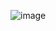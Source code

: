 ![image](https://github.com/CintiaLeal/FrontendMicrob/assets/66495366/c27893c9-6ed4-496d-87bc-95fb9e4748af)
